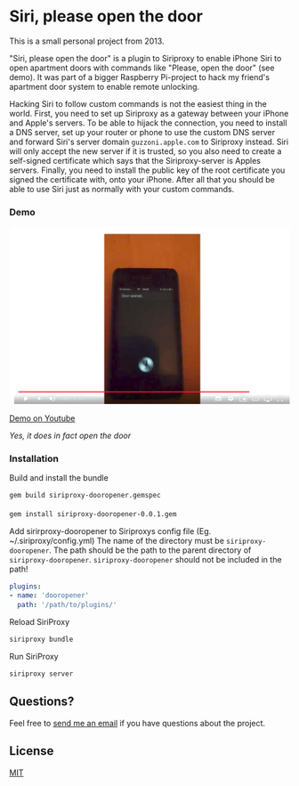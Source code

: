 Siri, please open the door
==========================

This is a small personal project from 2013.

"Siri, please open the door" is a plugin to Siriproxy to enable iPhone Siri to open apartment doors with commands like "Please, open the door" (see demo). It was part of a bigger Raspberry Pi-project to hack my friend's apartment door system to enable remote unlocking.

Hacking Siri to follow custom commands is not the easiest thing in the world. First, you need to set up Siriproxy as a gateway between your iPhone and Apple's servers. To be able to hijack the connection, you need to install a DNS server, set up your router or phone to use the custom DNS server and forward Siri's server domain `guzzoni.apple.com` to Siriproxy instead. Siri will only accept the new server if it is trusted, so you also need to create a self-signed certificate which says that the Siriproxy-server is Apples servers. Finally, you need to install the public key of the root certificate you signed the certificate with, onto your iPhone. After all that you should be able to use Siri just as normally with your custom commands.

### Demo

[![Siri Door Opener – A hack to enable iPhone Siri to open an apartment door remotely](example-youtube-thumbnail.png)](https://youtu.be/6k1jcBiWRdg "Siri Door Opener – A hack to enable iPhone Siri to open an apartment door remotely")

[Demo on Youtube](https://youtu.be/6k1jcBiWRdg "Siri Door Opener – A hack to enable iPhone Siri to open an apartment door remotely")

*Yes, it does in fact open the door*

### Installation

Build and install the bundle

```bash
gem build siriproxy-dooropener.gemspec

gem install siriproxy-dooropener-0.0.1.gem
```

Add sirirproxy-dooropener to Siriproxys config file (Eg. ~/.siriproxy/config.yml)
The name of the directory must be `siriproxy-dooropener`. The path should be the path to the parent directory of `siriproxy-dooropener`. `siriproxy-dooropener` should not be included in the path!
	

```yaml
plugins:
- name: 'dooropener'
  path: '/path/to/plugins/'
```

Reload SiriProxy
	
```bash
siriproxy bundle
```

Run SiriProxy

```bash
siriproxy server
```

Questions?
----------

Feel free to [send me an email](http://www.jontingvold.no/) if you have questions about the project.

License
-------

[MIT](LICENSE)
